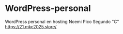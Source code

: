 # WordPress-personal
WordPress personal en hosting
Noemi Pico
Segundo "C"
https://21.mkc2025.store/
